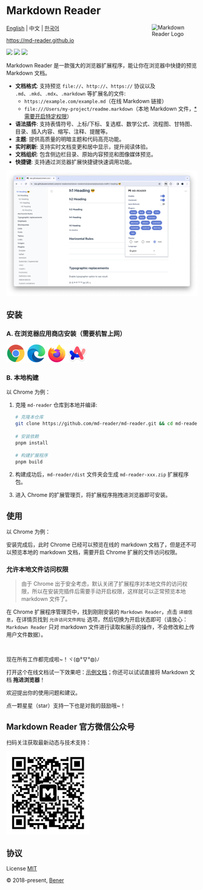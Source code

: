 # Markdown Reader

<img alt="Markdown Reader Logo" src="https://raw.githubusercontent.com/md-reader/md-reader/main/src//images/logo-stroke.svg" align="right" width="120">

[English](./README.md) | 中文 | [한국어](./README-ko.md)

https://md-reader.github.io

[![](https://badgen.net/chrome-web-store/v/medapdbncneneejhbgcjceippjlfkmkg?icon=chrome&color=607cd2)](https://chromewebstore.google.com/detail/md-reader/medapdbncneneejhbgcjceippjlfkmkg) [![](https://badgen.net/chrome-web-store/stars/medapdbncneneejhbgcjceippjlfkmkg?icon=chrome&color=607cd2)](https://chromewebstore.google.com/detail/md-reader/medapdbncneneejhbgcjceippjlfkmkg) [![](https://badgen.net/chrome-web-store/users/medapdbncneneejhbgcjceippjlfkmkg?icon=chrome&color=607cd2)](https://chromewebstore.google.com/detail/md-reader/medapdbncneneejhbgcjceippjlfkmkg)

Markdown Reader 是一款强大的浏览器扩展程序，能让你在浏览器中快捷的预览 Markdown 文档。

- **文档格式**: 支持预览 `file://`、`http://`、`https://` 协议以及 `.md`、`.mkd`、`.mdx`、`.markdown` 等扩展名的文件:
  - `https://example.com/example.md`（在线 Markdown 链接）
  - `file:///Users/my-project/readme.markdown`（本地 Markdown 文件，[\*需要开启特定权限](#允许本地文件访问权限)）
- **语法插件**: 支持表情符号、上标/下标、复选框、数学公式、流程图、甘特图、目录、插入内容、缩写、注释、提醒等。
- **主题**: 提供高质量的明暗主题和代码高亮功能。
- **实时刷新**: 支持实时文档变更和居中显示，提升阅读体验。
- **文档组织**: 包含侧边栏目录、原始内容预览和图像媒体预览。
- **快捷键**: 支持通过浏览器扩展快捷键快速调用功能。

![banner](./example/example-1.png)

## 安装

### A. 在浏览器应用商店安装（需要机智上网）

<a href="https://chromewebstore.google.com/detail/md-reader/medapdbncneneejhbgcjceippjlfkmkg" target="_blank"><img src="./src/images/Chrome.png" style="width:50px"/></a>
<a href="https://microsoftedge.microsoft.com/addons/detail/markdown-reader/djnplooklihmkcioemdjfcednfkpiodc" target="_blank"><img src="./src/images/Edge.png" style="width:50px"/></a>
<a href="https://addons.mozilla.org/firefox/addon/markdown-reader-ext/" target="_blank"><img src="./src/images/Firefox.png" style="width:50px"/></a>
<a href="https://chromewebstore.google.com/detail/md-reader/medapdbncneneejhbgcjceippjlfkmkg" target="_blank"><img src="./src/images/Arc.png" style="width:50px"/></a>

### B. 本地构建

以 Chrome 为例：

1. 克隆 `md-reader` 仓库到本地并编译:

   ```bash
   # 克隆本仓库
   git clone https://github.com/md-reader/md-reader.git && cd md-reader

   # 安装依赖
   pnpm install

   # 构建扩展程序
   pnpm build
   ```

2. 构建成功后，`md-reader/dist` 文件夹会生成 `md-reader-xxx.zip` 扩展程序包。

3. 进入 Chrome 的扩展管理页，将扩展程序拖拽进浏览器即可安装。

## 使用

以 Chrome 为例：

安装完成后，此时 Chrome 已经可以预览在线的 markdown 文档了，但是还不可以预览本地的 markdown 文档，需要开启 Chrome 扩展的文件访问权限。

### 允许本地文件访问权限

> 由于 Chrome 出于安全考虑，默认关闭了扩展程序对本地文件的访问权限，所以在安装完插件后需要手动开启权限，这样就可以正常预览本地 markdown 文件了。

在 Chrome 扩展程序管理页中，找到刚刚安装的 `Markdown Reader`，点击 `详细信息`，在详情页找到 `允许访问文件网址` 选项，然后切换为开启状态即可（请放心：`Markdown Reader` 只对 markdown 文件进行读取和展示的操作，不会修改和上传用户文件数据）。

<br/>

现在所有工作都完成啦~！ヾ(◍°∇°◍)ﾉ

打开这个在线文档试一下效果吧：[示例文档](https://raw.githubusercontent.com/md-reader/md-reader/main/example/example.md)；你还可以试试直接将 Markdown 文档 **拖进浏览器**！

欢迎提出你的使用问题和建议。

点一颗星星（star）支持一下也是对我的鼓励哦~！

## Markdown Reader 官方微信公众号

扫码关注获取最新动态与技术支持：

<img src="./src/images/mp-qrcode.jpg" alt="" style="width:220px"/>

## 协议

License [MIT](https://github.com/md-reader/md-reader/blob/main/LICENSE)

© 2018-present, [Bener](https://github.com/Heroor)
